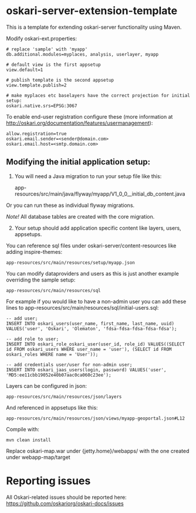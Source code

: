# oskari-server-extension-template

This is a template for extending oskari-server functionality using Maven.

Modify oskari-ext.properties:

    # replace 'sample' with 'myapp'
    db.additional.modules=myplaces, analysis, userlayer, myapp
    
    # default view is the first appsetup
    view.default=1
    
    # publish template is the second appsetup
    view.template.publish=2

    # make myplaces etc baselayers have the correct projection for initial setup:
    oskari.native.srs=EPSG:3067

To enable end-user registration configure these (more information at http://oskari.org/documentation/features/usermanagement):

    allow.registration=true
    oskari.email.sender=<sender@domain.com>
    oskari.email.host=<smtp.domain.com>

## Modifying the initial application setup:
 
1) You will need a Java migration to run your setup file like this:
 
    app-resources/src/main/java/flyway/myapp/V1_0_0__initial_db_content.java

Or you can run these as individual flyway migrations.

*Note!* All database tables are created with the core migration.

2) Your setup should add application specific content like layers, users, appsetups.

You can reference sql files under oskari-server/content-resources like adding inspire-themes:

    app-resources/src/main/resources/setup/myapp.json

You can modify dataproviders and users as this is just another example overriding the sample setup:

    app-resources/src/main/resources/sql

For example if you would like to have a non-admin user you can add these lines to app-resources/src/main/resources/sql/initial-users.sql:

    -- add user;
    INSERT INTO oskari_users(user_name, first_name, last_name, uuid) VALUES('user', 'Oskari', 'Olematon', 'fdsa-fdsa-fdsa-fdsa-fdsa');
    
    -- add role to user;
    INSERT INTO oskari_role_oskari_user(user_id, role_id) VALUES((SELECT id FROM oskari_users WHERE user_name = 'user'), (SELECT id FROM oskari_roles WHERE name = 'User'));
    
    -- add credentials user/user for non-admin user;
    INSERT INTO oskari_jaas_users(login, password) VALUES('user', 'MD5:ee11cbb19052e40b07aac0ca060c23ee');

Layers can be configured in json:

    app-resources/src/main/resources/json/layers

And referenced in appsetups like this:

    app-resources/src/main/resources/json/views/myapp-geoportal.json#L12

Compile with:

    mvn clean install
    
Replace oskari-map.war under {jetty.home}/webapps/ with the one created under webapp-map/target 

# Reporting issues

All Oskari-related issues should be reported here: https://github.com/oskariorg/oskari-docs/issues
